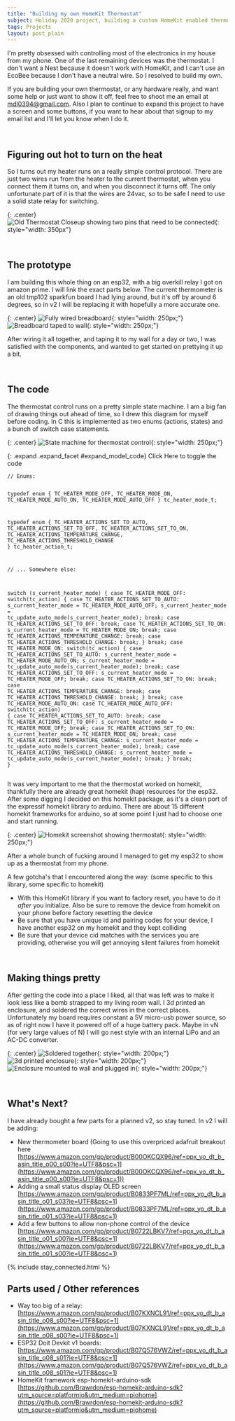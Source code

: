 ```yaml
---
title: "Building my own HomeKit Thermostat"
subject: Holiday 2020 project, building a custom HomeKit enabled thermostat
tags: Projects
layout: post_plain
---
```


I'm pretty obsessed with controlling most of the electronics in my house from my
phone. One of the last remaining devices was the thermostat. I don't want a Nest
because it doesn't work with HomeKit, and I can't use an EcoBee because I don't
have a neutral wire. So I resolved to build my own.

If you are building your own thermostat, or any hardware really, and want some
help or just want to show it off, feel free to shoot me an email at mdl0394@gmail.com. 
Also I plan to continue to expand this project to have a screen and some buttons,
if you want to hear about that signup to my email list and I'll let you know when
I do it.

<br/>

## Figuring out hot to turn on the heat

So I turns out my heater runs on a really simple control protocol. There are just
two wires run from the heater to the current thermostat, when you connect them it
turns on, and when you disconnect it turns off. The only unfortunate part of it is
that the wires are 24vac, so to be safe I need to use a solid state relay for
switching.

{: .center}
![Old Thermostat Closeup showing two pins that need to be connected](/images/homekit_thermostat/old_thermostat_closeup.jpeg){: style="width: 350px"}

<br/>

## The prototype

I am building this whole thing on an esp32, with a big overkill relay I got on
amazon prime. I will link the exact parts below. The current thermometer is an
old tmp102 sparkfun board I had lying around, but it's off by around 6 degrees,
so in v2 I will be replacing it with hopefully a more accurate one.

{: .center}
![Fully wired breadboard](/images/homekit_thermostat/breadboard.jpeg){: style="width: 250px;"}
![Breadboard taped to wall](/images/homekit_thermostat/wall_taped.jpeg){: style="width: 250px;"}

After wiring it all together, and taping it to my wall for a day or two, I was
satisfied with the components, and wanted to get started on prettying it up a bit.

<br/>

## The code

The thermostat control runs on a pretty simple state machine. I am a big fan of
drawing things out ahead of time, so I drew this diagram for myself before coding.
In C this is implemented as two enums (actions, states) and a bunch of switch case
statements.

{: .center}
![State machine for thermostat control](/images/homekit_thermostat/state_machine.png){: style="width: 250px;"}

{: .expand .expand_facet #expand_model_code}
Click Here to toggle the code
<div id="model_code" class="expand_block">
<pre><code>// Enums:

typedef enum {
    TC_HEATER_MODE_OFF,
    TC_HEATER_MODE_ON,
    TC_HEATER_MODE_AUTO_ON,
    TC_HEATER_MODE_AUTO_OFF
} tc_heater_mode_t;

typedef enum {
    TC_HEATER_ACTIONS_SET_TO_AUTO,
    TC_HEATER_ACTIONS_SET_TO_OFF,
    TC_HEATER_ACTIONS_SET_TO_ON,
    TC_HEATER_ACTIONS_TEMPERATURE_CHANGE,
    TC_HEATER_ACTIONS_THRESHOLD_CHANGE
} tc_heater_action_t;

// ... Somewhere else:

switch (s_current_heater_mode) {
    case TC_HEATER_MODE_OFF:
        switch(tc_action) {
            case TC_HEATER_ACTIONS_SET_TO_AUTO:
                s_current_heater_mode = TC_HEATER_MODE_AUTO_OFF;
                s_current_heater_mode = tc_update_auto_mode(s_current_heater_mode);
                break;
            case TC_HEATER_ACTIONS_SET_TO_OFF:
                break;
            case TC_HEATER_ACTIONS_SET_TO_ON:
                s_current_heater_mode = TC_HEATER_MODE_ON;
                break;
            case TC_HEATER_ACTIONS_TEMPERATURE_CHANGE:
                break;
            case TC_HEATER_ACTIONS_THRESHOLD_CHANGE:
                break;
        }
        break;
    case TC_HEATER_MODE_ON:
        switch(tc_action) {
            case TC_HEATER_ACTIONS_SET_TO_AUTO:
                s_current_heater_mode = TC_HEATER_MODE_AUTO_ON;
                s_current_heater_mode = tc_update_auto_mode(s_current_heater_mode);
                break;
            case TC_HEATER_ACTIONS_SET_TO_OFF:
                s_current_heater_mode = TC_HEATER_MODE_OFF;
                break;
            case TC_HEATER_ACTIONS_SET_TO_ON:
                break;
            case TC_HEATER_ACTIONS_TEMPERATURE_CHANGE:
                break;
            case TC_HEATER_ACTIONS_THRESHOLD_CHANGE:
                break;
        }
        break;
    case TC_HEATER_MODE_AUTO_ON:
    case TC_HEATER_MODE_AUTO_OFF:
        switch(tc_action) {
            case TC_HEATER_ACTIONS_SET_TO_AUTO:
                break;
            case TC_HEATER_ACTIONS_SET_TO_OFF:
                s_current_heater_mode = TC_HEATER_MODE_OFF;
                break;
            case TC_HEATER_ACTIONS_SET_TO_ON:
                s_current_heater_mode = TC_HEATER_MODE_ON;
                break;
            case TC_HEATER_ACTIONS_TEMPERATURE_CHANGE:
                s_current_heater_mode = tc_update_auto_mode(s_current_heater_mode);
                break;
            case TC_HEATER_ACTIONS_THRESHOLD_CHANGE:
                s_current_heater_mode = tc_update_auto_mode(s_current_heater_mode);
                break;
        }
        break;
}</code></pre>
</div>

It was very important to me that the thermostat worked on homekit, thankfully
there are already great homekit (hap) resources for the esp32. After some digging
I decided on this homekit package, as it's a clean port of the expressif homekit
library to arduino. There are about 15 different homekit frameworks for arduino,
so at some point I just had to choose one and start running.

{: .center}
![Homekit screenshot showing thermostat](/images/homekit_thermostat/homekit.jpeg){: style="width: 250px;"}

After a whole bunch of fucking around I managed to get my esp32 to show up as a thermostat from my phone.

A few gotcha's that I encountered along the way: (some specific to this library, some specific to homekit)

- With this HomeKit library if you want to factory reset, you have to do it *after* you initialize. Also be sure to remove the device from homekit on your phone before factory resetting the device
- Be sure that you have unique id and pairing codes for your device, I have another esp32 on my homekit and they kept colliding
- Be sure that your device cid matches with the services you are providing, otherwise you will get annoying silent failures from homekit

<br/>

## Making things pretty

After getting the code into a place I liked, all that was left was to make it
look less like a bomb strapped to my living room wall. I 3d printed an enclosure,
and soldered the correct wires in the correct places. Unfortunately my board
requires constant a 5V micro-usb power source, so as of right now I have it
powered off of a huge battery pack. Maybe in vN (for very large values of N)
I will go nest style with an internal LiPo and an AC-DC converter.

{: .center}
![Soldered together](/images/homekit_thermostat/soldered.jpeg){: style="width: 200px;"}
![3d printed enclosure](/images/homekit_thermostat/enclosure.jpeg){: style="width: 200px;"}
![Enclosure mounted to wall and plugged in](/images/homekit_thermostat/pretty.jpeg){: style="width: 200px;"}

<br/>

## What's Next?

I have already bought a few parts for a planned v2, so stay tuned. In v2 I will be adding:

- New thermometer board (Going to use this overpriced adafruit breakout here [https://www.amazon.com/gp/product/B00OKCQX96/ref=ppx_yo_dt_b_asin_title_o00_s00?ie=UTF8&psc=1](https://www.amazon.com/gp/product/B00OKCQX96/ref=ppx_yo_dt_b_asin_title_o00_s00?ie=UTF8&psc=1))
- Adding a small status display OLED screen [https://www.amazon.com/gp/product/B0833PF7ML/ref=ppx_yo_dt_b_asin_title_o01_s03?ie=UTF8&psc=1](https://www.amazon.com/gp/product/B0833PF7ML/ref=ppx_yo_dt_b_asin_title_o01_s03?ie=UTF8&psc=1)
- Add a few buttons to allow non-phone control of the device [https://www.amazon.com/gp/product/B0722LBKV7/ref=ppx_yo_dt_b_asin_title_o01_s00?ie=UTF8&psc=1](https://www.amazon.com/gp/product/B0722LBKV7/ref=ppx_yo_dt_b_asin_title_o01_s00?ie=UTF8&psc=1)

{% include stay_connected.html %}

## Parts used / Other references

- Way too big of a relay: [https://www.amazon.com/gp/product/B07KXNCL91/ref=ppx_yo_dt_b_asin_title_o08_s00?ie=UTF8&psc=1](https://www.amazon.com/gp/product/B07KXNCL91/ref=ppx_yo_dt_b_asin_title_o08_s00?ie=UTF8&psc=1)
- ESP32 Doit Devkit v1 boards: [https://www.amazon.com/gp/product/B07Q576VWZ/ref=ppx_yo_dt_b_asin_title_o08_s01?ie=UTF8&psc=1](https://www.amazon.com/gp/product/B07Q576VWZ/ref=ppx_yo_dt_b_asin_title_o08_s01?ie=UTF8&psc=1)
- HomeKit framework esp-homekit-arduino-sdk [https://github.com/Brawrdon/esp-homekit-arduino-sdk?utm_source=platformio&utm_medium=piohome](https://github.com/Brawrdon/esp-homekit-arduino-sdk?utm_source=platformio&utm_medium=piohome)
